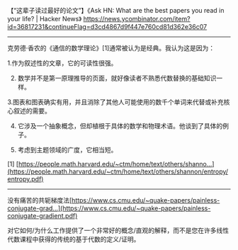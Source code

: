 【“这辈子读过最好的论文”】《Ask HN: What are the best papers you read in your life? | Hacker News》   https://news.ycombinator.com/item?id=36817231&continueFlag=d3cd4867d9f447e760cd81d362e36c07 

---

克劳德·香农的《通信的数学理论》[1]通常被认为是经典。我认为这是因为：

1.作为叙述性的文章，它的可读性很强。

2. 数学并不是第一原理推导的页面，就好像读者不熟悉代数替换的基础知识一样。

3.图表和图表确实有用，并且消除了其他人可能使用的数千个单词来代替或补充核心叙述的需要。

4. 它涉及一个抽象概念，但却植根于具体的数学和物理术语。他谈到了具体的例子。

5. 考虑到主题领域的广度，它相当短。

\[1] [https://people.math.harvard.edu/~ctm/home/text/others/shanno...](https://people.math.harvard.edu/~ctm/home/text/others/shannon/entropy/entropy.pdf)


---

没有痛苦的共轭梯度法[https://www.cs.cmu.edu/~quake-papers/painless-conjugate-grad...](https://www.cs.cmu.edu/~quake-papers/painless-conjugate-gradient.pdf)

对它如何/为什么工作提供了一个非常好的概念/直观的解释，而不是您在许多线性代数课程中获得的传统的基于代数的定义/证明。
